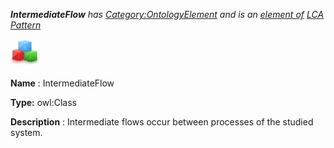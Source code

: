 ___IntermediateFlow__ 
 has
 [Category:OntologyElement](../../Category/OntologyElement "Category:OntologyElement") 
 and is an
 [element of](../../Property/ElementOf "Property:ElementOf") 
[LCA Pattern](../../Submissions/LCA_Pattern "Submissions:LCA Pattern")_




  





[![Class](../images/thumb/2/27/Class.gif/45px-Class.gif)](../../Image/Class.gif "Class")


__Name__ 
 : IntermediateFlow
 



__Type:__ 
 owl:Class
 



__Description__ 
 : Intermediate flows occur between processes of the studied system.